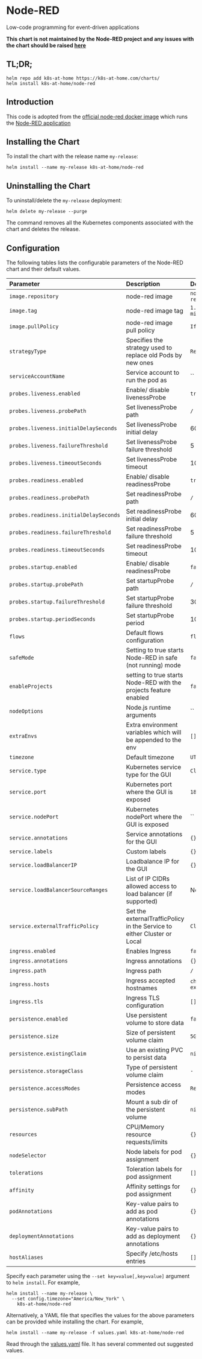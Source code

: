 # Node-RED

Low-code programming for event-driven applications

**This chart is not maintained by the Node-RED project and any issues with the chart should be raised [here](https://github.com/k8s-at-home/charts/issues/new)**

## TL;DR;

```shell
helm repo add k8s-at-home https://k8s-at-home.com/charts/
helm install k8s-at-home/node-red
```

## Introduction

This code is adopted from the [official node-red docker image](https://hub.docker.com/r/nodered/node-red/) which runs the [Node-RED application](https://nodered.org/)

## Installing the Chart

To install the chart with the release name `my-release`:

```shell
helm install --name my-release k8s-at-home/node-red
```
## Uninstalling the Chart

To uninstall/delete the `my-release` deployment:

```shell
helm delete my-release --purge
```

The command removes all the Kubernetes components associated with the chart and deletes the release.

## Configuration

The following tables lists the configurable parameters of the Node-RED chart and their default values.

| Parameter                             | Description                                                             | Default                   |
|:------------------------------------- |:----------------------------------------------------------------------- |:------------------------- |
| `image.repository`                    | node-red image                                                          | `nodered/node-red`        |
| `image.tag`                           | node-red image tag                                                      | `1.0.6-12-minimal`        |
| `image.pullPolicy`                    | node-red image pull policy                                              | `IfNotPresent`            |
| `strategyType`                        | Specifies the strategy used to replace old Pods by new ones             | `Recreate`                |
| `serviceAccountName`                  | Service account to run the pod as                                       | ``                        |
| `probes.liveness.enabled`             | Enable/ disable livenessProbe                                           | `true`                    |
| `probes.liveness.probePath`           | Set livenessProbe path                                                  | `/`                       |
| `probes.liveness.initialDelaySeconds` | Set livenessProbe initial delay                                         | 60                        |
| `probes.liveness.failureThreshold`    | Set livenessProbe failure threshold                                     | 5                         |
| `probes.liveness.timeoutSeconds`      | Set livenessProbe timeout                                               | 10                        |
| `probes.readiness.enabled`            | Enable/ disable readinessProbe                                          | `true`                    |
| `probes.readiness.probePath`          | Set readinessProbe path                                                 | `/`                       |
| `probes.readiness.initialDelaySeconds`| Set readinessProbe initial delay                                        | 60                        |
| `probes.readiness.failureThreshold`   | Set readinessProbe failure threshold                                    | 5                         |
| `probes.readiness.timeoutSeconds`     | Set readinessProbe timeout                                              | 10                        |
| `probes.startup.enabled`              | Enable/ disable readinessProbe                                          | `false`                   |
| `probes.startup.probePath`            | Set startupProbe path                                                   | `/`                       |
| `probes.startup.failureThreshold`     | Set startupProbe failure threshold                                      | 30                        |
| `probes.startup.periodSeconds`        | Set startupProbe period                                                 | 10                        |
| `flows`                               | Default flows configuration                                             | `flows.json`              |
| `safeMode`                            | Setting to true starts Node-RED in safe (not running) mode              | `false`                   |
| `enableProjects`                      | setting to true starts Node-RED with the projects feature enabled       | `false`                   |
| `nodeOptions`                         | Node.js runtime arguments                                               | ``                        |
| `extraEnvs`                           | Extra environment variables which will be appended to the env           | `[]`                      |
| `timezone`                            | Default timezone                                                        | `UTC`                     |
| `service.type`                        | Kubernetes service type for the GUI                                     | `ClusterIP`               |
| `service.port`                        | Kubernetes port where the GUI is exposed                                | `1880`                    |
| `service.nodePort`                    | Kubernetes nodePort where the GUI is exposed                            | ``                        |
| `service.annotations`                 | Service annotations for the GUI                                         | `{}`                      |
| `service.labels`                      | Custom labels                                                           | `{}`                      |
| `service.loadBalancerIP`              | Loadbalance IP for the GUI                                              | `{}`                      |
| `service.loadBalancerSourceRanges`    | List of IP CIDRs allowed access to load balancer (if supported)         | None                      |
| `service.externalTrafficPolicy`       | Set the externalTrafficPolicy in the Service to either Cluster or Local | `Cluster`                 |
| `ingress.enabled`                     | Enables Ingress                                                         | `false`                   |
| `ingress.annotations`                 | Ingress annotations                                                     | `{}`                      |
| `ingress.path`                        | Ingress path                                                            | `/`                       |
| `ingress.hosts`                       | Ingress accepted hostnames                                              | `chart-example.local`     |
| `ingress.tls`                         | Ingress TLS configuration                                               | `[]`                      |
| `persistence.enabled`                 | Use persistent volume to store data                                     | `false`                   |
| `persistence.size`                    | Size of persistent volume claim                                         | `5Gi`                     |
| `persistence.existingClaim`           | Use an existing PVC to persist data                                     | `nil`                     |
| `persistence.storageClass`            | Type of persistent volume claim                                         | `-`                       |
| `persistence.accessModes`             | Persistence access modes                                                | `ReadWriteOnce`           |
| `persistence.subPath`                 | Mount a sub dir of the persistent volume                                | `nil`                     |
| `resources`                           | CPU/Memory resource requests/limits                                     | `{}`                      |
| `nodeSelector`                        | Node labels for pod assignment                                          | `{}`                      |
| `tolerations`                         | Toleration labels for pod assignment                                    | `[]`                      |
| `affinity`                            | Affinity settings for pod assignment                                    | `{}`                      |
| `podAnnotations`                      | Key-value pairs to add as pod annotations                               | `{}`                      |
| `deploymentAnnotations`               | Key-value pairs to add as deployment annotations                        | `{}`                      |
| `hostAliases`                         | Specify /etc/hosts entries                                              | `[]`                      |

Specify each parameter using the `--set key=value[,key=value]` argument to `helm install`. For example,

```shell
helm install --name my-release \
  --set config.timezone="America/New_York" \
    k8s-at-home/node-red
```

Alternatively, a YAML file that specifies the values for the above parameters can be provided while installing the chart. For example,

```shell
helm install --name my-release -f values.yaml k8s-at-home/node-red
```

Read through the [values.yaml](values.yaml) file. It has several commented out suggested values.
